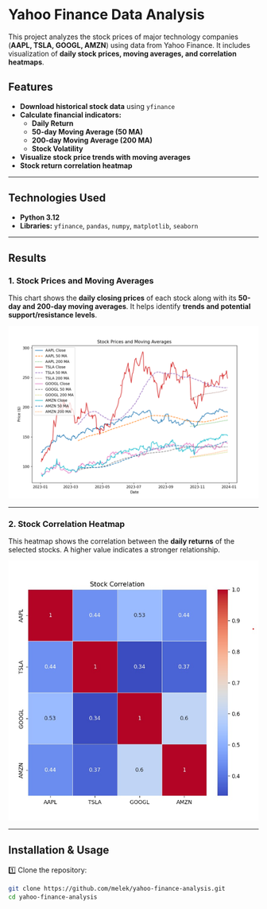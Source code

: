 # Yahoo Finance Data Analysis

This project analyzes the stock prices of major technology companies (**AAPL, TSLA, GOOGL, AMZN**) using data from Yahoo Finance. It includes visualization of **daily stock prices, moving averages, and correlation heatmaps**.

## Features

- **Download historical stock data** using `yfinance`
- **Calculate financial indicators:**
  - **Daily Return**
  - **50-day Moving Average (50 MA)**
  - **200-day Moving Average (200 MA)**
  - **Stock Volatility**
- **Visualize stock price trends with moving averages**
- **Stock return correlation heatmap**

---

## **Technologies Used**

- **Python 3.12**
- **Libraries:** `yfinance`, `pandas`, `numpy`, `matplotlib`, `seaborn`

---

## **Results**

### 1. Stock Prices and Moving Averages

This chart shows the **daily closing prices** of each stock along with its **50-day and 200-day moving averages**. It helps identify **trends and potential support/resistance levels**.

![Stock Prices](./images/stock_prices.png)

---

### 2. Stock Correlation Heatmap

This heatmap shows the correlation between the **daily returns** of the selected stocks. A higher value indicates a stronger relationship.

![Stock Correlation](./images/stock_correlation.png)

---

## **Installation & Usage**

1️⃣ Clone the repository:

```sh
git clone https://github.com/melek/yahoo-finance-analysis.git
cd yahoo-finance-analysis
```

